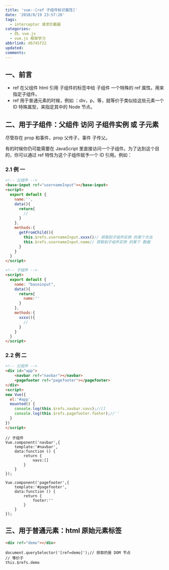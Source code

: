 ```yaml
---
title: 'vue--[ref 子组件标识属性]'
date: '2018/8/19 23:57:28'
tags:
  - interceptor 请求拦截器
categories:
  - 四、vue.js
  - vue.js 框架学习
abbrlink: d6745f22
updated:
comments:
---
```

## 一、前言

- ref 在父组件 html 引用 子组件的标签中给 子组件 一个特殊的 ref 属性。用来指定子组件。
- ref 用于普通元素的时候，例如 ：div，p，等，就等价于类似给这些元素一个  ID 特殊属型，来指定其中的 Node 节点。

## 二、用于子组件：父组件 访问 子组件实例 或 子元素

尽管存在 prop 和事件，prop 父传子，事件 子传父。

有的时候你仍可能需要在 JavaScript 里直接访问一个子组件。为了达到这个目的，你可以通过 ref 特性为这个子组件赋予一个 ID 引用。例如：

### 2.1 例 一

```HTML
<!-- 父组件 -->
<base-input ref="usernameInput"></base-input>
<script>
  export default {
    name:'',
    data(){
      return{
        //
      }
    },
    methods:{
      getFromChild(){
        this.$refs.usernameInput.xxxx()// 获取到子组件实例 的某个方法
        this.$refs.usernameInput.name// 获取到子组件实例 的某个 数据
      }
    }
  }
</script>
```

```HTML
<!-- 子组件 -->
<script>
  export default {
    name: "baseinput",
    data(){
      return{
        name:''
      }
    },
    methods:{
      xxxx(){
        //
      }
    }
  }
</script>
```

### 2.2 例 二

```HTML
<!-- 父组件 -->
<div id="app">
    <navbar ref="navbar"></navbar>
    <pagefooter ref="pagefooter"></pagefooter>
</div>
<script>
new Vue({
  el:'#app',
  mounted() {
    console.log(this.$refs.navbar.navs);//[]
    console.log(this.$refs.pagefooter.footer);//''
  }
})
</script>
```

```JS
// 子组件
Vue.component('navbar',{
    template:'#navbar',
    data:function () {
        return {
            navs:[]
        }
    }
});

Vue.component('pagefooter',{
    template:'#pagefooter',
    data:function () {
        return {
            footer:''
        }
    }
});
```

## 三、用于普通元素：html 原始元素标签

```HTML
<div ref="demo"></div>
```

```JS
document.querySelector('[ref=demo]');// 获取的是 DOM 节点
// 等价于
this.$refs.demo
```
